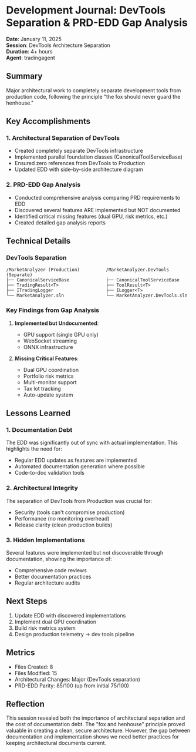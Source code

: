 # Development Journal: DevTools Separation & PRD-EDD Gap Analysis
**Date**: January 11, 2025  
**Session**: DevTools Architecture Separation  
**Duration**: 4+ hours  
**Agent**: tradingagent

## Summary
Major architectural work to completely separate development tools from production code, following the principle "the fox should never guard the henhouse."

## Key Accomplishments

### 1. Architectural Separation of DevTools
- Created completely separate DevTools infrastructure
- Implemented parallel foundation classes (CanonicalToolServiceBase)
- Ensured zero references from DevTools to Production
- Updated EDD with side-by-side architecture diagram

### 2. PRD-EDD Gap Analysis
- Conducted comprehensive analysis comparing PRD requirements to EDD
- Discovered several features ARE implemented but NOT documented
- Identified critical missing features (dual GPU, risk metrics, etc.)
- Created detailed gap analysis reports

## Technical Details

### DevTools Separation
```
/MarketAnalyzer (Production)          /MarketAnalyzer.DevTools (Separate)
├── CanonicalServiceBase              ├── CanonicalToolServiceBase
├── TradingResult<T>                  ├── ToolResult<T>
├── ITradingLogger                    ├── ILogger<T>
└── MarketAnalyzer.sln                └── MarketAnalyzer.DevTools.sln
```

### Key Findings from Gap Analysis
1. **Implemented but Undocumented**:
   - GPU support (single GPU only)
   - WebSocket streaming
   - ONNX infrastructure

2. **Missing Critical Features**:
   - Dual GPU coordination
   - Portfolio risk metrics
   - Multi-monitor support
   - Tax lot tracking
   - Auto-update system

## Lessons Learned

### 1. Documentation Debt
The EDD was significantly out of sync with actual implementation. This highlights the need for:
- Regular EDD updates as features are implemented
- Automated documentation generation where possible
- Code-to-doc validation tools

### 2. Architectural Integrity
The separation of DevTools from Production was crucial for:
- Security (tools can't compromise production)
- Performance (no monitoring overhead)
- Release clarity (clean production builds)

### 3. Hidden Implementations
Several features were implemented but not discoverable through documentation, showing the importance of:
- Comprehensive code reviews
- Better documentation practices
- Regular architecture audits

## Next Steps
1. Update EDD with discovered implementations
2. Implement dual GPU coordination
3. Build risk metrics system
4. Design production telemetry → dev tools pipeline

## Metrics
- Files Created: 8
- Files Modified: 15
- Architectural Changes: Major (DevTools separation)
- PRD-EDD Parity: 85/100 (up from initial 75/100)

## Reflection
This session revealed both the importance of architectural separation and the cost of documentation debt. The "fox and henhouse" principle proved valuable in creating a clean, secure architecture. However, the gap between documentation and implementation shows we need better practices for keeping architectural documents current.
